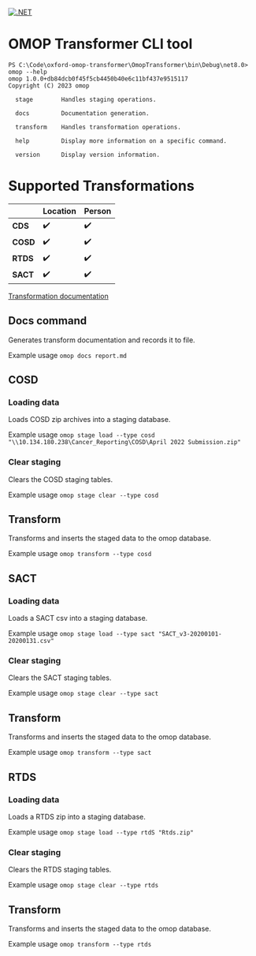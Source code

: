 [![.NET](https://github.com/answerdigital/oxford-omop-data-mapper/actions/workflows/dotnet.yml/badge.svg)](https://github.com/answerdigital/oxford-omop-data-mapper/actions/workflows/dotnet.yml)

# OMOP Transformer CLI tool

```
PS C:\Code\oxford-omop-transformer\OmopTransformer\bin\Debug\net8.0> omop --help
omop 1.0.0+db84dcb0f45f5cb4450b40e6c11bf437e9515117
Copyright (C) 2023 omop

  stage        Handles staging operations.

  docs         Documentation generation.

  transform    Handles transformation operations.

  help         Display more information on a specific command.

  version      Display version information.

```

# Supported Transformations

|          | **Location** | **Person** |
|----------|--------------|------------|
| **CDS**  |      ✔️       |     ✔️      |
| **COSD** |     ✔️      |       ✔️     |
| **RTDS**  |     ✔️      |       ✔️     |
| **SACT** |      ✔️       |      ✔️      |

[Transformation documentation](Documentation/transformation-documentation.md)

## Docs command

Generates transform documentation and records it to file.

Example usage `omop docs report.md`

## COSD

### Loading data

Loads COSD zip archives into a staging database.

Example usage `omop stage load --type cosd "\\10.134.180.238\Cancer_Reporting\COSD\April 2022 Submission.zip"`

### Clear staging

Clears the COSD staging tables.

Example usage `omop stage clear --type cosd`

## Transform

Transforms and inserts the staged data to the omop database.

Example usage `omop transform --type cosd`

## SACT

### Loading data

Loads a SACT csv into a staging database.

Example usage `omop stage load --type sact "SACT_v3-20200101-20200131.csv"`

### Clear staging

Clears the SACT staging tables.

Example usage `omop stage clear --type sact`

## Transform

Transforms and inserts the staged data to the omop database.

Example usage `omop transform --type sact`

## RTDS

### Loading data

Loads a RTDS zip into a staging database.

Example usage `omop stage load --type rtdS "Rtds.zip"`

### Clear staging

Clears the RTDS staging tables.

Example usage `omop stage clear --type rtds`

## Transform

Transforms and inserts the staged data to the omop database.

Example usage `omop transform --type rtds`